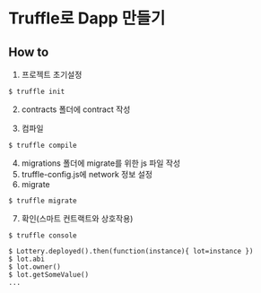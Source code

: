 # Truffle로 Dapp 만들기

## How to

1. 프로젝트 초기설정

```
$ truffle init
```

2. contracts 폴더에 contract 작성

3. 컴파일

```
$ truffle compile
```

4. migrations 폴더에 migrate를 위한 js 파일 작성
5. truffle-config.js에 network 정보 설정
6. migrate

```
$ truffle migrate
```

7. 확인(스마트 컨트랙트와 상호작용)

```
$ truffle console

$ Lottery.deployed().then(function(instance){ lot=instance })
$ lot.abi
$ lot.owner()
$ lot.getSomeValue()
...
```

